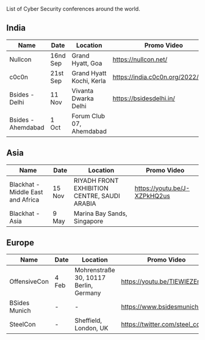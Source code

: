 List of Cyber Security conferences around the world.

## India

| Name               | Date     | Location                 | Promo Video                       |
| ------------------ | -------- | ------------------------ | --------------------------------- |
| Nullcon            | 16nd Sep | Grand Hyatt, Goa         | https://nullcon.net/              |
| c0c0n              | 21st Sep | Grand Hyatt Kochi, Kerla | https://india.c0c0n.org/2022/home |
| Bsides - Delhi     | 11 Nov   | Vivanta Dwarka Delhi     | https://bsidesdelhi.in/           |
| Bsides - Ahemdabad | 1 Oct    | Forum Club 07, Ahemdabad |                                   |

## Asia

| Name                              | Date   | Location                                     | Promo Video                  |
| --------------------------------- | ------ | -------------------------------------------- | ---------------------------- |
| Blackhat - Middle East and Africa | 15 Nov | RIYADH FRONT EXHIBITION CENTRE, SAUDI ARABIA | https://youtu.be/J-XZPkHQ2us |
| Blackhat - Asia                   | 9 May  | Marina Bay Sands, Singapore                  |                              |

## Europe

| Name          | Date  | Location                               | Promo Video                   |
| ------------- | ----- | -------------------------------------- | ----------------------------- |
| OffensiveCon  | 4 Feb | Mohrenstraße 30, 10117 Berlin, Germany | https://youtu.be/TIEWIEZEndA  |
| BSides Munich | -     | -                                      | https://www.bsidesmunich.org/ |
| SteelCon      | -     | Sheffield, London, UK                  | https://twitter.com/steel_con |
